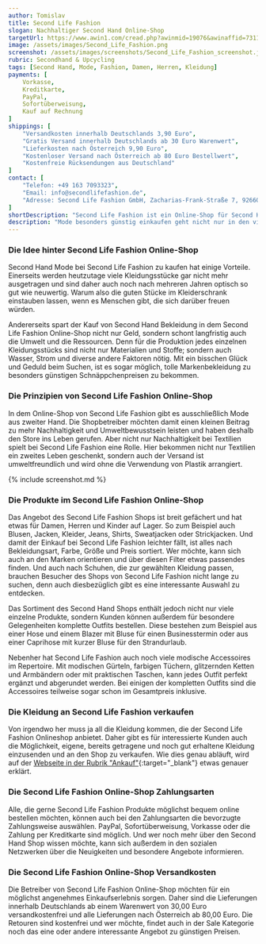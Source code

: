 ```yaml
---
author: Tomislav
title: Second Life Fashion
slogan: Nachhaltiger Second Hand Online-Shop
targetUrl: https://www.awin1.com/cread.php?awinmid=19076&awinaffid=731132
image: /assets/images/Second_Life_Fashion.png
screenshot: /assets/images/screenshots/Second_Life_Fashion_screenshot.jpg
rubric: Secondhand & Upcycling
tags: [Second Hand, Mode, Fashion, Damen, Herren, Kleidung]
payments: [
    Vorkasse,
    Kreditkarte,
    PayPal,
    Sofortüberweisung,
    Kauf auf Rechnung
]
shippings: [
    "Versandkosten innerhalb Deutschlands 3,90 Euro",
    "Gratis Versand innerhalb Deutschlands ab 30 Euro Warenwert",
    "Lieferkosten nach Österreich 9,90 Euro",
    "Kostenloser Versand nach Österreich ab 80 Euro Bestellwert",
    "Kostenfreie Rücksendungen aus Deutschland"
]
contact: [
    "Telefon: +49 163 7093323",
    "Email: info@secondlifefashion.de",
    "Adresse: Second Life Fashion GmbH, Zacharias-Frank-Straße 7, 92660 Neustadt an der Waldnaab"
]
shortDescription: "Second Life Fashion ist ein Online-Shop für Second Hand Mode, der gebrauchten Kleidungsstücken ein zweites Leben schenkt, um nachhaltig Ressourcen zu sparen."
description: "Mode besonders günstig einkaufen geht nicht nur in den vielen bekannten Textil-Discountern. Denn es gibt auch noch ein paar andere Möglichkeiten, um das ein oder andere schöne Kleidungsstück besonders preisgünstig zu bekommen. Dabei ist es völlig unerheblich, ob es sich um Damenmode, um Herrenmode oder um Mode für Kinder handelt. Second Hand Kleidung ist hier die ideale Lösung. Den Online-Shop von Second Life Fashion auszuprobieren lohnt sich für alle, die gerne sparen, wenn sie Mode einkaufen."
---
```


### Die Idee hinter Second Life Fashion Online-Shop

Second Hand Mode bei Second Life Fashion zu kaufen hat einige Vorteile. Einerseits werden heutzutage viele Kleidungsstücke gar nicht mehr ausgetragen und sind daher auch noch nach mehreren Jahren optisch so gut wie neuwertig. Warum also die guten Stücke im Kleiderschrank einstauben lassen, wenn es Menschen gibt, die sich darüber freuen würden.

Andererseits spart der Kauf von Second Hand Bekleidung in dem Second Life Fashion Online-Shop nicht nur Geld, sondern schont langfristig auch die Umwelt und die Ressourcen. Denn für die Produktion jedes einzelnen Kleidungsstücks sind nicht nur Materialien und Stoffe; sondern auch Wasser, Strom und diverse andere Faktoren nötig. Mit ein bisschen Glück und Geduld beim Suchen, ist es sogar möglich, tolle Markenbekleidung zu besonders günstigen Schnäppchenpreisen zu bekommen.

### Die Prinzipien von Second Life Fashion Online-Shop

In dem Online-Shop von Second Life Fashion gibt es ausschließlich Mode aus zweiter Hand. Die Shopbetreiber möchten damit einen kleinen Beitrag zu mehr Nachhaltigkeit und Umweltbewusstsein leisten und haben deshalb den Store ins Leben gerufen. Aber nicht nur Nachhaltigkeit bei Textilien spielt bei Second Life Fashion eine Rolle. Hier bekommen nicht nur Textilien ein zweites Leben geschenkt, sondern auch der Versand ist umweltfreundlich und wird ohne die Verwendung von Plastik arrangiert.

{% include screenshot.md %}

### Die Produkte im Second Life Fashion Online-Shop

Das Angebot des Second Life Fashion Shops ist breit gefächert und hat etwas für Damen, Herren und Kinder auf Lager. So zum Beispiel auch Blusen, Jacken, Kleider, Jeans, Shirts, Sweatjacken oder Strickjacken. Und damit der Einkauf bei Second Life Fashion leichter fällt, ist alles nach Bekleidungsart, Farbe, Größe und Preis sortiert. Wer möchte, kann sich auch an den Marken orientieren und über diesen Filter etwas passendes finden. Und auch nach Schuhen, die zur gewählten Kleidung passen, brauchen Besucher des Shops von Second Life Fashion nicht lange zu suchen, denn auch diesbezüglich gibt es eine interessante Auswahl zu entdecken. 

Das Sortiment des Second Hand Shops enthält jedoch nicht nur viele einzelne Produkte, sondern Kunden können außerdem für besondere Gelegenheiten komplette Outfits bestellen. Diese bestehen zum Beispiel aus einer Hose und einem Blazer mit Bluse für einen Businesstermin oder aus einer Caprihose mit kurzer Bluse für den Strandurlaub.

Nebenher hat Second Life Fashion auch noch viele modische Accessoires im Repertoire. Mit modischen Gürteln, farbigen Tüchern, glitzernden Ketten und Armbändern oder mit praktischen Taschen, kann jedes Outfit perfekt ergänzt und abgerundet werden. Bei einigen der kompletten Outfits sind die Accessoires teilweise sogar schon im Gesamtpreis inklusive.

### Die Kleidung an Second Life Fashion verkaufen

Von irgendwo her muss ja all die Kleidung kommen, die der Second Life Fashion Onlineshop anbietet. Daher gibt es für interessierte Kunden auch die Möglichkeit, eigene, bereits getragene und noch gut erhaltene Kleidung einzusenden und an den Shop zu verkaufen. Wie dies genau abläuft, wird auf der [Webseite in der Rubrik "Ankauf"](https://secondlifefashion.de/pages/ankauf){:target="_blank"} etwas genauer erklärt.

### Die Second Life Fashion Online-Shop Zahlungsarten

Alle, die gerne Second Life Fashion Produkte möglichst bequem online bestellen möchten, können auch bei den Zahlungsarten die bevorzugte Zahlungsweise auswählen. PayPal, Sofortüberweisung, Vorkasse oder die Zahlung per Kreditkarte sind möglich. Und wer noch mehr über den Second Hand Shop wissen möchte, kann sich außerdem in den sozialen Netzwerken über die Neuigkeiten und besondere Angebote informieren.

### Die Second Life Fashion Online-Shop Versandkosten

Die Betreiber von Second Life Fashion Online-Shop möchten für ein möglichst angenehmes Einkaufserlebnis sorgen. Daher sind die Lieferungen innerhalb Deutschlands ab einem Warenwert von 30,00 Euro versandkostenfrei und alle Lieferungen nach Österreich ab 80,00 Euro. Die Retouren sind kostenfrei und wer möchte, findet auch in der Sale Kategorie noch das eine oder andere interessante Angebot zu günstigen Preisen.